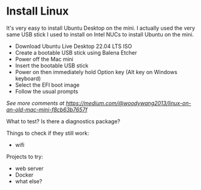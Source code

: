 # Install Linux
It's very easy to install Ubuntu Desktop on the mini. I actually used the very same USB stick I used to install on Intel NUCs to install Ubuntu on the mini.
- Download Ubuntu Live Desktop 22.04 LTS ISO
- Create a bootable USB stick using Balena Etcher
- Power off the Mac mini
- Insert the bootable USB stick
- Power on then immediately hold Option key (Alt key on Windows keyboard)
- Select the EFI boot image
- Follow the usual prompts

*See more comments at https://medium.com/@woodywang2013/linux-on-an-old-mac-mini-f8cb63b7657f*

What to test? Is there a diagnostics package?

Things to check if they still work:
- wifi

Projects to try:
- web server
- Docker
- what else?
